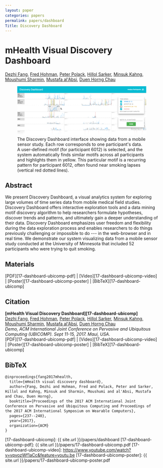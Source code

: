 ```yaml
---
layout: paper
categories: papers
permalink: papers/dashboard
Title: Discovery Dashboard
---
```


# mHealth Visual Discovery Dashboard
[Dezhi Fang][andy], [Fred Hohman][fred], [Peter Polack][peter], [Hillol Sarker][hillol], [Minsuk Kahng][brian], [Moushumi Sharmin][moushumi], [Mustafa al'Absi][mustafa], [Duen Horng Chau][polo]  

<figure>
     <img class="single" src="/images/papers/17-dashboard-ubicomp.png">
    <figcaption class="single">
        The Discovery Dashboard interface showing data from a mobile sensor study. Each row corresponds to one participant's data. 
        A user-defined motif (for participant 6012) is selected, and the system automatically finds similar motifs across all participants and highlights them in yellow.
        This particular motif is a recurring pattern for participant 6012, often found near smoking lapses (vertical red dotted lines).
    </figcaption>
</figure>

## Abstract
We present Discovery Dashboard, a visual analytics system for exploring large volumes of time series data from mobile medical field studies. 
Discovery Dashboard offers interactive exploration tools and a data mining motif discovery algorithm to help researchers formulate hypotheses, discover trends and patterns, and ultimately gain a deeper understanding of their data.
Discovery Dashboard emphasizes user freedom and flexibility during the data exploration process and enables researchers to do things previously challenging or impossible to do --- in the web-browser and in real time.
We demonstrate our system visualizing data from a mobile sensor study conducted at the University of Minnesota that included 52 participants who were trying to quit smoking.

## Materials
[PDF][17-dashboard-ubicomp-pdf] | [Video][17-dashboard-ubicomp-video] | [Poster][17-dashboard-ubicomp-poster] | [BibTeX][17-dashboard-ubicomp]

## Citation
**[mHealth Visual Discovery Dashboard][17-dashboard-ubicomp]**  
[Dezhi Fang][andy], [Fred Hohman][fred], [Peter Polack][peter], [Hillol Sarker][hillol], [Minsuk Kahng][brian], [Moushumi Sharmin][moushumi], [Mustafa al'Absi][mustafa], [Duen Horng Chau][polo]  
*Demo, ACM International Joint Conference on Pervasive and Ubiquitous Computing (UBICOMP). Sept 11-15, 2017. Maui, USA.*  
<span class="paper-misc">
[PDF][17-dashboard-ubicomp-pdf] | [Video][17-dashboard-ubicomp-video] | [Poster][17-dashboard-ubicomp-poster] | [BibTeX][17-dashboard-ubicomp]
</span>

## BibTeX
```
@inproceedings{fang2017mhealth,
  title={mHealth visual discovery dashboard},
  author={Fang, Dezhi and Hohman, Fred and Polack, Peter and Sarker, Hillol and Kahng, Minsuk and Sharmin, Moushumi and al'Absi, Mustafa and Chau, Duen Horng},
  booktitle={Proceedings of the 2017 ACM International Joint Conference on Pervasive and Ubiquitous Computing and Proceedings of the 2017 ACM International Symposium on Wearable Computers},
  pages={237--240},
  year={2017},
  organization={ACM}
}
```

[andy]: https://cv.andyfang.me/ "Dezhi Fang"
[fred]: http://fredhohman.com "Fred Hohman"
[peter]: https://petepolack.com/ "Peter Polack"
[hillol]: https://www.linkedin.com/in/hillolsarker/ "Hillol Sarker"
[brian]: http://minsuk.com/ "Minsuk Kahng"
[moushumi]: https://facultyweb.cs.wwu.edu/~sharmim/ "Moushumi Sharmin"
[mustafa]: http://d.umn.edu/~bml/people/alabsi.html "Mustafa al'Absi"
[polo]: http://www.cc.gatech.edu/~dchau/ "Polo Chau"

[17-dashboard-ubicomp]: {{ site.url }}/papers/dashboard
[17-dashboard-ubicomp-pdf]: {{ site.url }}/papers/17-dashboard-ubicomp.pdf
[17-dashboard-ubicomp-video]: https://www.youtube.com/watch?v=vpvozWf1aCc&feature=youtu.be
[17-dashboard-ubicomp-poster]: {{ site.url }}/papers/17-dashboard-ubicomp-poster.pdf